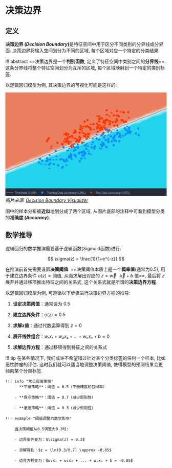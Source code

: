 # 决策边界

## 定义

<b>决策边界 (*Decision Boundary*)</b>是特征空间中用于区分不同类别的分界线或分界面. 决策边界将输入空间划分为不同的区域, 每个区域对应一个特定的分类结果.

!!! abstract
    ==决策边界是一个**判别函数**, 定义了特征空间中类别之间的**分界线**==. 这条分界线将整个特征空间划分为互斥的区域, 每个区域映射到一个特定的类别标签.

以逻辑回归模型为例, 其决策边界的可视化可能是这样的:

![逻辑回归-决策边界可视化案例](../assets/ml.assets/decision-boundary/newplot.png)
*图片来源: [Decision Boundary Visualizer](https://ml-visualizer.herokuapp.com/)*

图中的样本分布被**近似**地划分成了两个区域, 从图片底部的注释中可看到模型分类的**准确度 (*Accuracy*)**.

## 数学推导

逻辑回归的数学推演需要基于逻辑函数(Sigmoid函数)进行:

$$
\sigma(z) = \frac{1}{1+e^{-z}}
$$

在推演前首先需要设置**决策阈值**. ==决策阈值本质上是一个**概率值**(通常为0.5), 用于建立边界条件 $\sigma(z) = \text{阈值}$, 从而求解出对应的 $z = \overrightarrow{w} \cdot \overrightarrow{x} + b$ 值==, 最后将 $z$ 展开并通过移项推出特征之间的关系式, 这个关系式就是所谓的**决策边界方程**.

以逻辑回归模型为例, 可遵循以下步骤进行决策边界方程的推导:

1. **设定决策阈值**：通常设为 $0.5$

2. **建立边界条件**：$\sigma(z) = 0.5$

3. **求解z值**：通过代数运算得到 $z = 0$

4. **展开线性组合**：$w₁x₁ + w₂x₂ + ... + wₙxₙ + b = 0$

5. **求解边界方程**：通过移项得到特征之间的关系式

!!! tip
    在某些情况下, 我们或许不希望错过针对某个分类标签的任何一个样本, 比如恶性肿瘤的评估. 这时我们就可以适当地调整决策阈值, 使得模型的预测结果会更倾向某个分类标签.

    !!! info "常见阈值策略"
        - **平衡策略**：阈值 = 0.5（平衡精度和召回率）

        - **保守策略**：阈值 = 0.7（减少假阳性）

        - **激进策略**：阈值 = 0.3（减少假阴性）

    !!! example "阈值调整的数学影响"

        当决策阈值从0.5调整为0.3时:

        - 边界条件变为：$\sigma(z) = 0.3$

        - 求解得到：$z = \ln(0.3/0.7) \approx -0.85$

        - 边界方程变为：$w₁x₁ + w₂x₂ + ... + wₙxₙ + b = -0.85$
